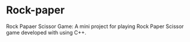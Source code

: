 # Rock-paper
Rock Papaer Scissor Game:
A mini project for playing Rock Paper Scissor game developed with using C++.
